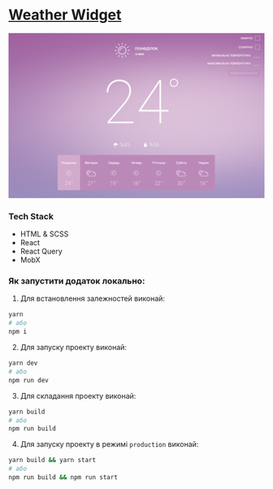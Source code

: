 # [Weather Widget](https://sfounder.github.io/weather-widget.github.io/)

![sitepreview.png](./src/theme/assets/site-preview.png)

### Tech Stack

* HTML & SCSS
* React
* React Query
* MobX

### Як запустити додаток локально:

1. Для встановлення залежностей виконай:

```sh
yarn
# або
npm i
```

2. Для запуску проекту виконай:

```sh
yarn dev
# або
npm run dev
```

3. Для складання проекту виконай:

```sh
yarn build
# або
npm run build
```

4. Для запуску проекту в режимі `production` виконай:

```sh
yarn build && yarn start  
# або
npm run build && npm run start
```

